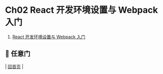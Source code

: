 # Ch02 React 开发环境设置与 Webpack 入门

1. [React 开发环境设置与 Webpack 入门](https://github.com/aclk/reactjs101/blob/master/Ch02/webpack-dev-enviroment.md)

## :door: 任意门

| [回首页](https://github.com/aclk/reactjs101) |
